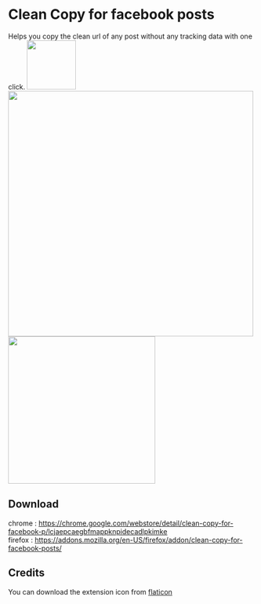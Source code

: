 # Clean Copy for facebook posts
 Helps you copy the clean url of any post without any tracking data with one click.
  <a href="https://www.paypal.com/paypalme/khalidwaleed0"><img src="https://user-images.githubusercontent.com/54943086/113522809-f8b8ca80-95a3-11eb-80c6-842b8dcabdd7.png" width=100/></a>
 <br>
<img src="https://user-images.githubusercontent.com/54943086/178617721-243b7547-7b55-4c37-87c9-9b1962a5bf32.png" width="500"/>
<img src="https://user-images.githubusercontent.com/54943086/178617993-21f92638-e3b2-4b5e-afa4-78d9682b4005.png" width="300"/>
<br>
## Download
chrome  : https://chrome.google.com/webstore/detail/clean-copy-for-facebook-p/lcjaepcaegbfmappknpidecadlpkimke
<br>
firefox : https://addons.mozilla.org/en-US/firefox/addon/clean-copy-for-facebook-posts/
<br>
## Credits
You can download the extension icon from <a href="https://www.flaticon.com/free-icon/copy_1828249">flaticon</a>
